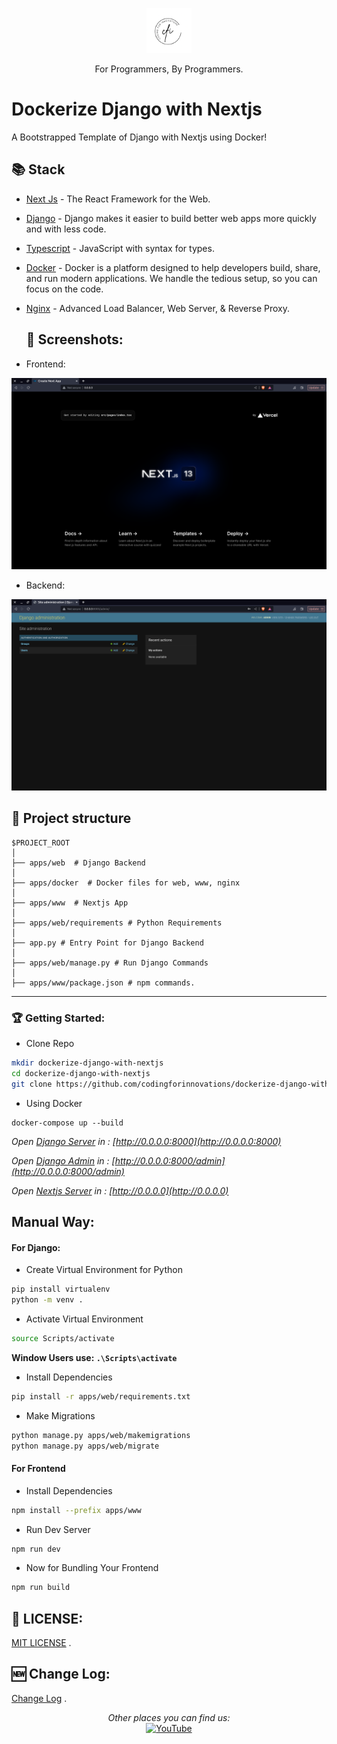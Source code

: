 <p align="center">
  <p align="center">
    <a href="https://www.youtube.com/@codingforinnovations" target="_blank">
      <img src=".github/static/logo.png" height="72" alt="Coding for Innovations Logo"/>    
    </a>
  </p>
  <p align="center">
    For Programmers, By Programmers.
  </p>
</p>

# Dockerize Django with Nextjs

A Bootstrapped Template of Django with Nextjs using Docker!

## 📚 Stack

- [Next Js](https://www.nextjs.org/) - The React  Framework  for the Web.
- [Django](https://www.djangoproject.com/) - Django makes it easier to build better web apps more quickly and with less code.
- [Typescript](https://www.typescriptlang.org/) - JavaScript with syntax for types.
- [Docker](https://www.docker.com/)  - Docker is a platform designed to help developers build, share, and run modern applications. We handle the tedious setup, so you can focus on the code.
- [Nginx](https://www.nginx.com/) - Advanced Load Balancer, Web Server, & Reverse Proxy.

  ## 📸 Screenshots:
- Frontend:
<img src=".github/static/www.png" alt="Webpage"/> 

- Backend:
<img src=".github/static/web.png" alt="Backend"/> 


## 📁 Project structure

```
$PROJECT_ROOT
│  
├── apps/web  # Django Backend
│  
├── apps/docker  # Docker files for web, www, nginx
│  
├── apps/www  # Nextjs App
│   
├── apps/web/requirements # Python Requirements
│
├── app.py # Entry Point for Django Backend
│
├── apps/web/manage.py # Run Django Commands
│
├── apps/www/package.json # npm commands.
```
---

### 🏆 Getting Started:

- Clone Repo

```bash
mkdir dockerize-django-with-nextjs
cd dockerize-django-with-nextjs
git clone https://github.com/codingforinnovations/dockerize-django-with-nextjs .
```
- Using Docker

```docker
docker-compose up --build
```

_Open [Django Server](http://0.0.0.0:8000)  in : [http://0.0.0.0:8000](http://0.0.0.0:8000)_  <br/>

_Open [Django Admin](http://0.0.0.0:8000/admin)  in : [http://0.0.0.0:8000/admin](http://0.0.0.0:8000/admin)_  <br/>

_Open [Nextjs Server](http://0.0.0.0)  in : [http://0.0.0.0](http://0.0.0.0)_  <br/>



## Manual  Way:

#### For Django:
- Create Virtual Environment for Python

```bash
pip install virtualenv
python -m venv .
```

- Activate Virtual Environment

```bash
source Scripts/activate
```
**Window Users use: `.\Scripts\activate`**

- Install Dependencies

```bash
pip install -r apps/web/requirements.txt
```

- Make Migrations

```bash
python manage.py apps/web/makemigrations
python manage.py apps/web/migrate
```

####  For Frontend

- Install Dependencies

```bash
npm install --prefix apps/www
```

- Run Dev Server

```bash
npm run dev
```

- Now for Bundling Your Frontend 

```bash
npm run build
```

## 🎫 LICENSE:

[MIT LICENSE](https://github.com/codingforinnovations/dockerize-django-with-nextjs/blob/main/LICENSE) .

## 🆕 Change Log:

[Change Log](https://github.com/codingforinnovations/dockerize-django-with-nextjs/commits/main) .

<div align="center">
<i>Other places you can find us:</i><br>
<a href="https://www.youtube.com/@codingforinnovations" target="_blank"><img src="https://img.shields.io/badge/YouTube-%23E4405F.svg?&style=flat-square&logo=youtube&logoColor=white" alt="YouTube"></a>
</div>
